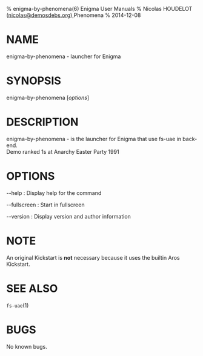 % enigma-by-phenomena(6) Enigma User Manuals
% Nicolas HOUDELOT (nicolas@demosdebs.org),Phenomena
% 2014-12-08

# NAME
enigma-by-phenomena - launcher for Enigma

# SYNOPSIS
enigma-by-phenomena [*options*]

# DESCRIPTION
enigma-by-phenomena - is the launcher for Enigma that use fs-uae in back-end.  
Demo ranked 1s at Anarchy Easter Party 1991

# OPTIONS
\--help
:   Display help for the command

\--fullscreen
:   Start in fullscreen

\--version
:   Display version and author information

# NOTE
An original Kickstart is **not** necessary because it uses the builtin Aros Kickstart.

# SEE ALSO
`fs-uae`(1)

# BUGS
No known bugs.
